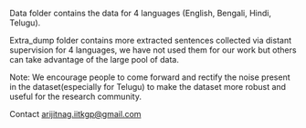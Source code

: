 Data folder contains the data for 4 languages (English, Bengali, Hindi, Telugu).

Extra_dump folder contains more extracted sentences collected via distant supervision for 4 languages, we have not used them for our work but others can take advantage of the large pool of data.

Note: We encourage people to come forward and rectify the noise present in the dataset(especially for Telugu) to make the dataset more robust and useful for the research community. 

Contact arijitnag.iitkgp@gmail.com
